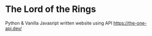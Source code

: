 # The Lord of the Rings

Python & Vanilla Javasript written website using API https://the-one-api.dev/
